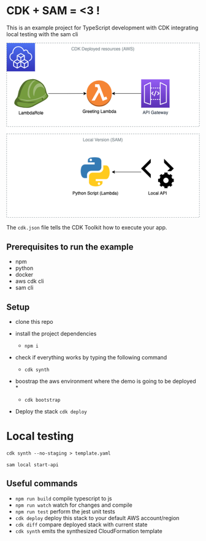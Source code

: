 # CDK + SAM = <3 !

This is an example project for TypeScript development with CDK integrating local testing with the sam cli

![Diagram](/img/cdk+sam.png)


The `cdk.json` file tells the CDK Toolkit how to execute your app.

## Prerequisites to run the example
  * npm
  * python
  * docker
  * aws cdk cli
  * sam cli

## Setup
  * clone this repo
  * install the project dependencies 
    * ```npm i```
  * check if everything works by typing the following command
    * ```cdk synth```
  * boostrap the aws environment where the demo is going to be deployed 
    * 
    * ```cdk bootstrap```
    
  * Deploy the stack ```cdk deploy```

# Local testing

```shell
cdk synth --no-staging > template.yaml
```

```shell
sam local start-api
```



## Useful commands

 * `npm run build`   compile typescript to js
 * `npm run watch`   watch for changes and compile
 * `npm run test`    perform the jest unit tests
 * `cdk deploy`      deploy this stack to your default AWS account/region
 * `cdk diff`        compare deployed stack with current state
 * `cdk synth`       emits the synthesized CloudFormation template





